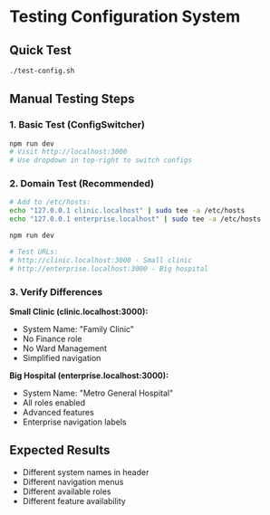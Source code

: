 # Testing Configuration System

## Quick Test

```bash
./test-config.sh
```

## Manual Testing Steps

### 1. Basic Test (ConfigSwitcher)

```bash
npm run dev
# Visit http://localhost:3000
# Use dropdown in top-right to switch configs
```

### 2. Domain Test (Recommended)

```bash
# Add to /etc/hosts:
echo "127.0.0.1 clinic.localhost" | sudo tee -a /etc/hosts
echo "127.0.0.1 enterprise.localhost" | sudo tee -a /etc/hosts

npm run dev

# Test URLs:
# http://clinic.localhost:3000 - Small clinic
# http://enterprise.localhost:3000 - Big hospital
```

### 3. Verify Differences

**Small Clinic (clinic.localhost:3000):**

- System Name: "Family Clinic"
- No Finance role
- No Ward Management
- Simplified navigation

**Big Hospital (enterprise.localhost:3000):**

- System Name: "Metro General Hospital"
- All roles enabled
- Advanced features
- Enterprise navigation labels

## Expected Results

- Different system names in header
- Different navigation menus
- Different available roles
- Different feature availability
